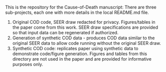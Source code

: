 This is the repository for the Cause-of-Death manuscript:
There are three sub-projects, each one with more details in the local README.md file.
1) Original COD code, SEER draw redacted for privacy. Figures/tables in the paper come from this work. SEER draw specifications are provided so that input data can be regenerated if authorized.
2) Generation of synthetic COD data - produces COD data similar to the original SEER data to allow code running without the original SEER draw.
3) Synthetic COD code: replicates paper using synthetic data to demonstrate code/figure generation. Figures and tables from this directory are not used in the paper and are provided for informative purposes only.
